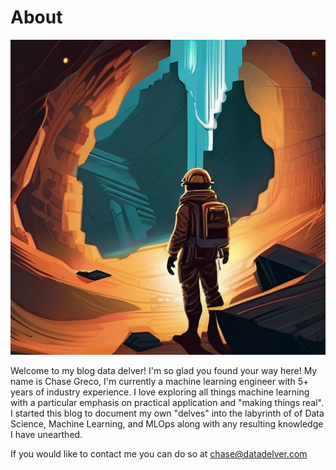 # About

![Avatar](assets/images/avatar/avatar.png)

Welcome to my blog data delver! I'm so glad you found your way here! 
My name is Chase Greco, I'm currently a machine learning engineer with 5+ years of industry experience. 
I love exploring all things machine learning with a particular emphasis on practical application and "making things real".
I started this blog to document my own "delves" into the labyrinth of of Data Science, Machine Learning, and MLOps along with any resulting knowledge I have unearthed.

If you would like to contact me you can do so at chase@datadelver.com